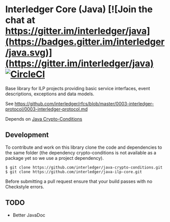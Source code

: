 # Interledger Core (Java) [![Join the chat at https://gitter.im/interledger/java](https://badges.gitter.im/interledger/java.svg)](https://gitter.im/interledger/java) [![CircleCI](https://circleci.com/gh/interledger/java-ilp-core.svg?style=svg)](https://circleci.com/gh/interledger/java-ilp-core)

Base library for ILP projects providing basic service interfaces, event descriptions, exceptions and data models.

See https://github.com/interledger/rfcs/blob/master/0003-interledger-protocol/0003-interledger-protocol.md

Depends on [Java Crypto-Conditions](https://github.com/interledger/java-crypto-conditions)

## Development

To contribute and work on this library clone the code and dependencies to the same folder (the dependency crypto-conditions is not available as a package yet so we use a project dependency).

```
$ git clone https://github.com/interledger/java-crypto-conditions.git
$ git clone https://github.com/interledger/java-ilp-core.git
```

Before submitting a pull request ensure that your build passes with no Checkstyle errors.

## TODO

  - Better JavaDoc